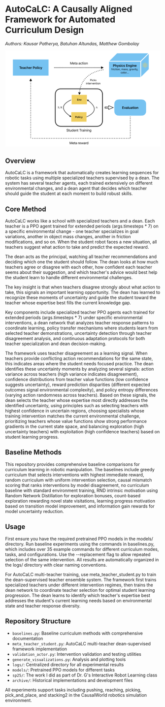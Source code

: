 # AutoCaLC: A Causally Aligned Framework for Automated Curriculum Design

_Authors: Kausar Patherya, Batuhan Altundas, Matthew Gombolay_

![AutoCaLC Meta-Structure](images/meta-structure.png)

## Overview

AutoCaLC is a framework that automatically creates learning sequences for robotic tasks using multiple specialized teachers supervised by a dean. The system has several teacher agents, each trained extensively on different environmental changes, and a dean agent that decides which teacher should guide the student at each moment to build robust skills.

## Core Method

AutoCaLC works like a school with specialized teachers and a dean. Each teacher is a PPO agent trained for extended periods (args.timesteps * 7) on a specific environmental change - one teacher specializes in goal variations, another in object mass changes, another in friction modifications, and so on. When the student robot faces a new situation, all teachers suggest what action to take and predict the expected reward.

The dean acts as the principal, watching all teacher recommendations and deciding which one the student should follow. The dean looks at how much teachers agree or disagree with each other, how confident each teacher seems about their suggestion, and which teacher's advice would best help the student learn to handle different environmental challenges.

The key insight is that when teachers disagree strongly about what action to take, this signals an important learning opportunity. The dean has learned to recognize these moments of uncertainty and guide the student toward the teacher whose expertise best fills the current knowledge gap.

Key components include specialized teacher PPO agents each trained for extended periods (args.timesteps * 7) under specific environmental interventions, a dean network that analyzes teacher response patterns to coordinate learning, policy transfer mechanisms where students learn from selected teacher demonstrations, uncertainty detection through teacher disagreement analysis, and continuous adaptation protocols for both teacher specialization and dean decision-making.

The framework uses teacher disagreement as a learning signal. When teachers provide conflicting action recommendations for the same state, this indicates areas where the student needs focused practice. The dean identifies these uncertainty moments by analyzing several signals: action variance across teachers (high variance indicates disagreement), confidence distributions from teacher value functions (low confidence suggests uncertainty), reward prediction disparities (different expected outcomes signal environmental complexity), and policy entropy differences (varying action randomness across teachers). Based on these signals, the dean selects the teacher whose expertise most directly addresses the identified uncertainty, using principles such as selecting teachers with highest confidence in uncertain regions, choosing specialists whose training intervention matches the current environmental challenge, prioritizing teachers whose value functions show strong performance gradients in the current state space, and balancing exploration (high uncertainty teachers) with exploitation (high confidence teachers) based on student learning progress.

## Baseline Methods

This repository provides comprehensive baseline comparisons for curriculum learning in robotic manipulation. The baselines include greedy curriculum that selects interventions with highest immediate reward, random curriculum with uniform intervention selection, causal mismatch scoring that ranks interventions by model disagreement, no curriculum baseline with standard environment training, RND intrinsic motivation using Random Network Distillation for exploration bonuses, count-based exploration rewarding novel state visitations, learning progress motivation based on transition model improvement, and information gain rewards for model uncertainty reduction.

## Usage

First ensure you have the required pretrained PPO models in the models/ directory. Run baseline experiments using the commands in baselines.py, which includes over 35 example commands for different curriculum modes, tasks, and configurations. Use the --replacement flag to allow repeated selection of the same intervention. All results are automatically organized in the logs/ directory with clear naming conventions.

For AutoCaLC multi-teacher training, use meta_teacher_student.py to train the dean-supervised teacher ensemble system. The framework first trains specialized teachers under different intervention regimes, then trains the dean network to coordinate teacher selection for optimal student learning progression. The dean learns to identify which teacher's expertise best addresses the student's current learning needs based on environmental state and teacher response diversity.

## Repository Structure

- `baselines.py`: Baseline curriculum methods with comprehensive documentation
- `meta_teacher_student.py`: AutoCaLC multi-teacher dean-supervised framework implementation
- `validation_actor.py`: Intervention validation and testing utilities
- `generate_visualizations.py`: Analysis and plotting tools
- `logs/`: Centralized directory for all experimental results
- `models/`: Pretrained PPO models for different tasks
- `sp25/`: The work I did as part of Dr. G's Interactive Robot Learning class
- `archive/`: Historical implementations and development files

All experiments support tasks including pushing, reaching, picking, pick_and_place, and stacking2 in the CausalWorld robotics simulation environment.
